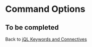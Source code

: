 # Command Options  

<PageHeader />

## To be completed

Back to [jQL Keywords and Connectives](./../README.md)

<PageFooter />
